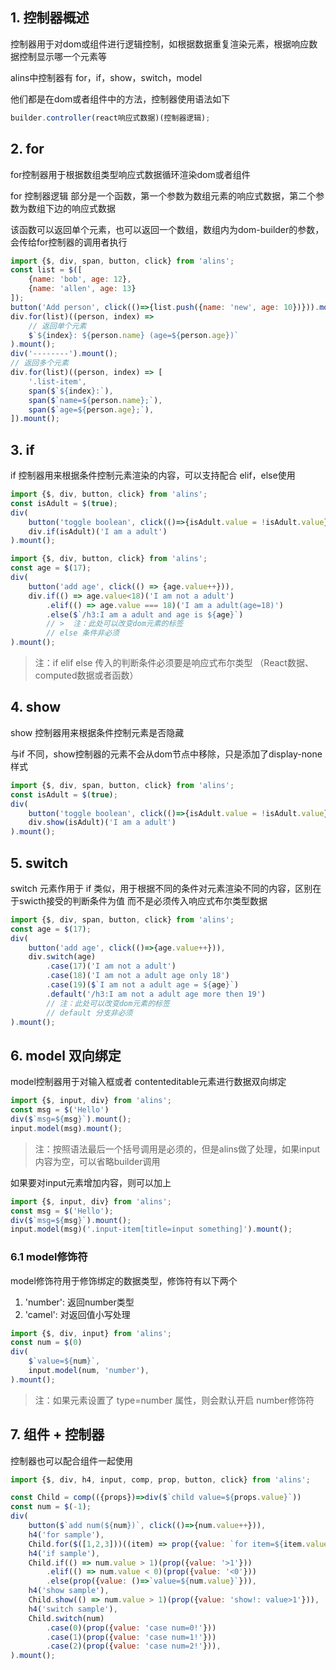 <!--
 * @Author: chenzhongsheng
 * @Date: 2022-11-05 10:51:23
 * @Description: Coding something
 * @LastEditors: chenzhongsheng
 * @LastEditTime: 2022-11-12 17:16:55
-->

## 1. 控制器概述

控制器用于对dom或组件进行逻辑控制，如根据数据重复渲染元素，根据响应数据控制显示哪一个元素等

alins中控制器有 for，if，show，switch，model

他们都是在dom或者组件中的方法，控制器使用语法如下

```ts
builder.controller(react响应式数据)(控制器逻辑);
```

## 2. for

for控制器用于根据数组类型响应式数据循环渲染dom或者组件

for 控制器逻辑 部分是一个函数，第一个参数为数组元素的响应式数据，第二个参数为数组下边的响应式数据

该函数可以返回单个元素，也可以返回一个数组，数组内为dom-builder的参数，会传给for控制器的调用者执行

<code-runner title="dom节点for示例"/>

```js
import {$, div, span, button, click} from 'alins';
const list = $([
    {name: 'bob', age: 12},
    {name: 'allen', age: 13}
]);
button('Add person', click(()=>{list.push({name: 'new', age: 10})})).mount();
div.for(list)((person, index) => 
    // 返回单个元素
    $`${index}: ${person.name} (age=${person.age})`
).mount();
div('--------').mount();
// 返回多个元素
div.for(list)((person, index) => [
    '.list-item',
    span($`${index}:`),
    span($`name=${person.name};`),
    span($`age=${person.age};`),
]).mount();
```

## 3. if

if 控制器用来根据条件控制元素渲染的内容，可以支持配合 elif，else使用

<code-runner title="配合布尔值单个if使用"/>

```js
import {$, div, button, click} from 'alins';
const isAdult = $(true);
div(
    button('toggle boolean', click(()=>{isAdult.value = !isAdult.value})),
    div.if(isAdult)('I am a adult')
).mount();
```

<code-runner title="配合其他类型组合elif和else使用"/>

```js
import {$, div, button, click} from 'alins';
const age = $(17);
div(
    button('add age', click(() => {age.value++})),
    div.if(() => age.value<18)('I am not a adult')
        .elif(() => age.value === 18)('I am a adult(age=18)')
        .else($`/h3:I am a adult and age is ${age}`)
        // >  注：此处可以改变dom元素的标签
        // else 条件非必须
).mount();
```

>  注：if elif else 传入的判断条件必须要是响应式布尔类型 （React数据、computed数据或者函数）

## 4. show

show 控制器用来根据条件控制元素是否隐藏

与if 不同，show控制器的元素不会从dom节点中移除，只是添加了display-none样式

<code-runner title="shou控制器示例"/>

```js
import {$, div, span, button, click} from 'alins';
const isAdult = $(true);
div(
    button('toggle boolean', click(()=>{isAdult.value = !isAdult.value})),
    div.show(isAdult)('I am a adult')
).mount();
```

## 5. switch

switch 元素作用于 if 类似，用于根据不同的条件对元素渲染不同的内容，区别在于swicth接受的判断条件为值 而不是必须传入响应式布尔类型数据

<code-runner title="switch"/>

```js
import {$, div, span, button, click} from 'alins';
const age = $(17);
div(
    button('add age', click(()=>{age.value++})),
    div.switch(age)
        .case(17)('I am not a adult')
        .case(18)('I am not a adult age only 18')
        .case(19)($`I am not a adult age = ${age}`)
        .default('/h3:I am not a adult age more then 19')
        // 注：此处可以改变dom元素的标签
        // default 分支非必须
).mount();
```

## 6. model 双向绑定

model控制器用于对输入框或者 contenteditable元素进行数据双向绑定

<code-runner title='number修饰符示例'/>

```js
import {$, input, div} from 'alins';
const msg = $('Hello')
div($`msg=${msg}`).mount();
input.model(msg).mount(); 
```


>  注：按照语法最后一个括号调用是必须的，但是alins做了处理，如果input内容为空，可以省略builder调用

如果要对input元素增加内容，则可以加上

<code-runner title='number修饰符示例'/>

```js
import {$, input, div} from 'alins';
const msg = $('Hello');
div($`msg=${msg}`).mount();
input.model(msg)('.input-item[title=input something]').mount();
```

### 6.1 model修饰符

model修饰符用于修饰绑定的数据类型，修饰符有以下两个

1. 'number': 返回number类型
2. 'camel': 对返回值小写处理

<code-runner title='number修饰符示例'/>

```js
import {$, div, input} from 'alins';
const num = $(0)
div(
    $`value=${num}`,
    input.model(num, 'number'), 
).mount();
```

> 注：如果元素设置了 type=number 属性，则会默认开启 number修饰符

## 7. 组件 + 控制器

控制器也可以配合组件一起使用

<code-runner title='组件 + 控制器'/>

```js
import {$, div, h4, input, comp, prop, button, click} from 'alins';

const Child = comp(({props})=>div($`child value=${props.value}`))
const num = $(-1);
div(
    button($`add num(${num})`, click(()=>{num.value++})),
    h4('for sample'),
    Child.for($([1,2,3]))((item) => prop({value: `for item=${item.value}`})),
    h4('if sample'),
    Child.if(() => num.value > 1)(prop({value: '>1'}))
        .elif(() => num.value < 0)(prop({value: '<0'}))
        .else(prop({value: ()=>`value=${num.value}`})),
    h4('show sample'),
    Child.show(() => num.value > 1)(prop({value: 'show!: value>1'})),
    h4('switch sample'),
    Child.switch(num)
        .case(0)(prop({value: 'case num=0!'}))
        .case(1)(prop({value: 'case num=1!'}))
        .case(2)(prop({value: 'case num=2!'})),
).mount();
```